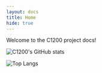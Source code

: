 ```yaml
---
layout: docs
title: Home
hide: true
---
```


Welcome to the C1200 project docs!

![C1200's GitHub stats](https://github-readme-stats.vercel.app/api?username=C1200&theme=radical)

![Top Langs](https://github-readme-stats.vercel.app/api/top-langs/?username=C1200&langs_count=8&theme=radical)